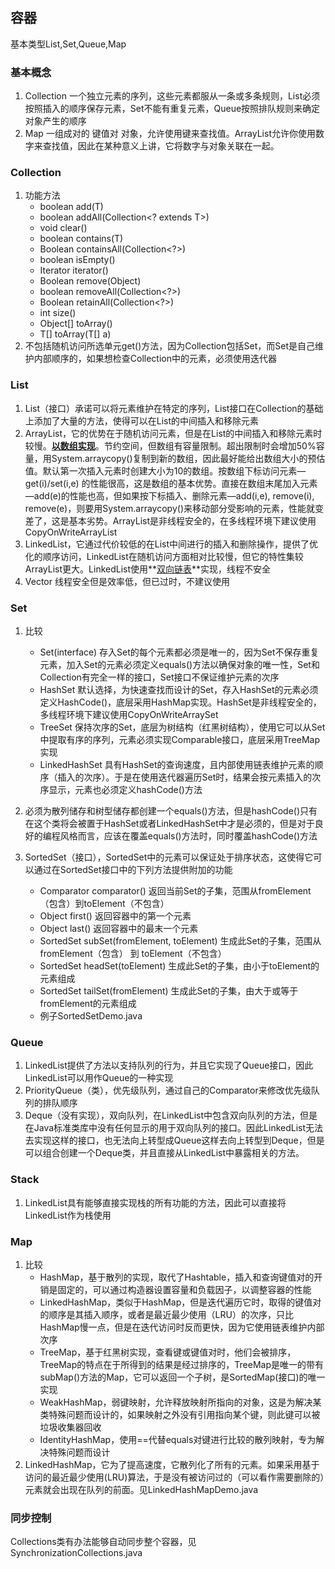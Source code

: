 ## 容器

基本类型List,Set,Queue,Map

### 基本概念

1.  Collection 一个独立元素的序列，这些元素都服从一条或多条规则，List必须按照插入的顺序保存元素，Set不能有重复元素，Queue按照排队规则来确定对象产生的顺序
2.  Map 一组成对的 键值对 对象，允许使用键来查找值。ArrayList允许你使用数字来查找值，因此在某种意义上讲，它将数字与对象关联在一起。


### Collection

1.  功能方法
    -   boolean add(T)
    -   boolean addAll(Collection<? extends T>)
    -   void clear()
    -   boolean contains(T)
    -   Boolean containsAll(Collection<?>)
    -   boolean isEmpty()
    -   Iterator<T> iterator()
    -   Boolean remove(Object)
    -   boolean removeAll(Collection<?>)
    -   Boolean retainAll(Collection<?>)
    -   int size()
    -   Object[] toArray()
    -   <T> T[] toArray(T[] a)
2.  不包括随机访问所选单元get()方法，因为Collection包括Set，而Set是自己维护内部顺序的，如果想检查Collection中的元素，必须使用迭代器

### List

1.  List（接口）承诺可以将元素维护在特定的序列，List接口在Collection的基础上添加了大量的方法，使得可以在List的中间插入和移除元素
2.  ArrayList，它的优势在于随机访问元素，但是在List的中间插入和移除元素时较慢。<u>**以数组实现**</u>。节约空间，但数组有容量限制。超出限制时会增加50%容量，用System.arraycopy()复制到新的数组，因此最好能给出数组大小的预估值。默认第一次插入元素时创建大小为10的数组。按数组下标访问元素—get(i)/set(i,e) 的性能很高，这是数组的基本优势。直接在数组末尾加入元素—add(e)的性能也高，但如果按下标插入、删除元素—add(i,e), remove(i), remove(e)，则要用System.arraycopy()来移动部分受影响的元素，性能就变差了，这是基本劣势。ArrayList是非线程安全的，在多线程环境下建议使用CopyOnWriteArrayList
3.  LinkedList，它通过代价较低的在List中间进行的插入和删除操作，提供了优化的顺序访问，LinkedList在随机访问方面相对比较慢，但它的特性集较ArrayList更大。LinkedList使用**<u>双向链表</u>**实现，线程不安全
4.  Vector 线程安全但是效率低，但已过时，不建议使用

### Set

1.  比较
    -   Set(interface)   存入Set的每个元素都必须是唯一的，因为Set不保存重复元素，加入Set的元素必须定义equals()方法以确保对象的唯一性，Set和Collection有完全一样的接口，Set接口不保证维护元素的次序
    -   HashSet  默认选择，为快速查找而设计的Set，存入HashSet的元素必须定义HashCode()，底层采用HashMap实现。HashSet是非线程安全的，多线程环境下建议使用CopyOnWriteArraySet
    -   TreeSet   保持次序的Set，底层为树结构（红黑树结构），使用它可以从Set中提取有序的序列，元素必须实现Comparable接口，底层采用TreeMap实现
    -   LinkedHashSet   具有HashSet的查询速度，且内部使用链表维护元素的顺序（插入的次序）。于是在使用迭代器遍历Set时，结果会按元素插入的次序显示，元素也必须定义hashCode()方法

2.  必须为散列储存和树型储存都创建一个equals()方法，但是hashCode()只有在这个类将会被置于HashSet或者LinkedHashSet中才是必须的，但是对于良好的编程风格而言，应该在覆盖equals()方法时，同时覆盖hashCode()方法

3.  SortedSet（接口），SortedSet中的元素可以保证处于排序状态，这使得它可以通过在SortedSet接口中的下列方法提供附加的功能
    -   Comparator comparator() 返回当前Set的子集，范围从fromElement（包含）到toElement（不包含）
    -   Object first()  返回容器中的第一个元素
    -   Object last() 返回容器中的最末一个元素
    -   SortedSet subSet(fromElement, toElement) 生成此Set的子集，范围从fromElement（包含） 到 toElement（不包含）
    -   SortedSet headSet(toElement) 生成此Set的子集，由小于toElement的元素组成
    -   SortedSet tailSet(fromElement) 生成此Set的子集，由大于或等于fromElement的元素组成
    -   例子SortedSetDemo.java


### Queue

1.  LinkedList提供了方法以支持队列的行为，并且它实现了Queue接口，因此LinkedList可以用作Queue的一种实现
2.  PriorityQueue（类），优先级队列，通过自己的Comparator来修改优先级队列的排队顺序
3.  Deque（没有实现），双向队列，在LinkedList中包含双向队列的方法，但是在Java标准类库中没有任何显示的用于双向队列的接口。因此LinkedList无法去实现这样的接口，也无法向上转型成Queue这样去向上转型到Deque，但是可以组合创建一个Deque类，并且直接从LinkedList中暴露相关的方法。

### Stack

1.  LinkedList具有能够直接实现栈的所有功能的方法，因此可以直接将LinkedList作为栈使用



### Map

1.  比较
    -   HashMap，基于散列的实现，取代了Hashtable，插入和查询键值对的开销是固定的，可以通过构造器设置容量和负载因子，以调整容器的性能
    -   LinkedHashMap，类似于HashMap，但是迭代遍历它时，取得的键值对的顺序是其插入顺序，或者是最近最少使用（LRU）的次序，只比HashMap慢一点，但是在迭代访问时反而更快，因为它使用链表维护内部次序
    -   TreeMap，基于红黑树实现，查看键或键值对时，他们会被排序，TreeMap的特点在于所得到的结果是经过排序的，TreeMap是唯一的带有subMap()方法的Map，它可以返回一个子树，是SortedMap(接口)的唯一实现
    -   WeakHashMap，弱键映射，允许释放映射所指向的对象，这是为解决某类特殊问题而设计的，如果映射之外没有引用指向某个键，则此键可以被垃圾收集器回收
    -   IdentityHashMap，使用==代替equals对键进行比较的散列映射，专为解决特殊问题而设计
2.  LinkedHashMap，它为了提高速度，它散列化了所有的元素。如果采用基于访问的最近最少使用(LRU)算法，于是没有被访问过的（可以看作需要删除的）元素就会出现在队列的前面。见LinkedHashMapDemo.java

### 同步控制

Collections类有办法能够自动同步整个容器，见SynchronizationCollections.java